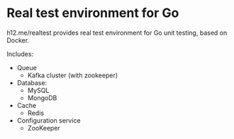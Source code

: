 Real test environment for Go
============================

h12.me/realtest provides real test environment for Go unit testing, based on Docker.

Includes:

* Queue
  - Kafka cluster (with zookeeper)
* Database:
  - MySQL
  - MongoDB
* Cache
  - Redis
* Configuration service
  - ZooKeeper
